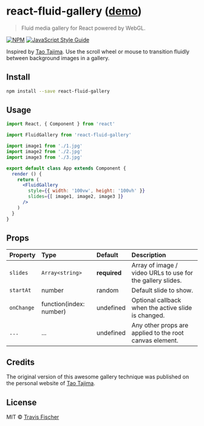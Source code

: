 # react-fluid-gallery ([demo](https://transitive-bullshit.github.io/react-fluid-gallery/))

> Fluid media gallery for React powered by WebGL.

[![NPM](https://img.shields.io/npm/v/react-fluid-gallery.svg)](https://www.npmjs.com/package/react-fluid-gallery) [![JavaScript Style Guide](https://img.shields.io/badge/code_style-standard-brightgreen.svg)](https://standardjs.com)

Inspired by [Tao Tajima](http://taotajima.jp/). Use the scroll wheel or mouse to transition fluidly between background images in a gallery.

## Install

```bash
npm install --save react-fluid-gallery
```

## Usage

```jsx
import React, { Component } from 'react'

import FluidGallery from 'react-fluid-gallery'

import image1 from './1.jpg'
import image2 from './2.jpg'
import image3 from './3.jpg'

export default class App extends Component {
  render () {
    return (
      <FluidGallery
        style={{ width: '100vw', height: '100vh' }}
        slides={[ image1, image2, image3 ]}
      />
    )
  }
}

```

## Props

| Property      | Type               | Default                               | Description                                                                                                                                  |
|:--------------|:-------------------|:--------------------------------------|:---------------------------------------------------------------------------------------------------------------------------------------------|
| `slides`    | `Array<string>`           | **required**                                  | Array of image / video URLs to use for the gallery slides. |
| `startAt`   | number          | random                                 | Default slide to show. |
| `onChange`  | function(index: number) | undefined   | Optional callback when the active slide is changed. |
| `...`       | ...              | undefined                            | Any other props are applied to the root canvas element. |

## Credits

The original version of this awesome gallery technique was published on the personal website of [Tao Tajima](http://taotajima.jp/).

## License

MIT © [Travis Fischer](https://github.com/transitive-bullshit)
